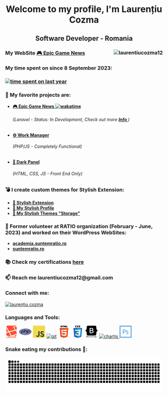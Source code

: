 <!--  Link: https://rahuldkjain.github.io/gh-profile-readme-generator/ -->
<h1 align="center"> Welcome to my profile, I'm Laurențiu Cozma </h1>
<h2 align="center"> Software Developer - Romania </h2> 
 
<h3><a href="https://wakatime.com/@laurentiucozma12"><img align="right" src="https://komarev.com/ghpvc/?username=laurentiucozma12&label=Profile%20views&color=brightgreen&style=for-the-badge" alt="laurentiucozma12" /></a></h3>
<h3 aligh="left"> My WebSite <a href="https://epicgamenews.com/" target="_blank"> 🎮 Epic Game News</a></h3> 

<!-- Time Spent On -->
<h3> My time spent on since 8 September 2023: </h3>      
<h3 align="left">
 <a href="https://wakatime.com/@laurentiucozma12"><img src="https://github-readme-stats.vercel.app/api/wakatime?username=laurentiucozma12&hide_title=true&hide_border=true&langs_count=5&text_color=777&theme=transparent" alt="time spent on last year" /></a>
</h3>

<h3> 🍍 My favorite projects are: </h3>
<ul>
   <li>
    <b><a href="https://www.epicgamenews.com/"> 🎮 Epic Game News </a><a href="https://wakatime.com/@laurentiucozma12"><img src="https://wakatime.com/badge/user/f129cf21-5311-498f-98bb-e23c007757e2/project/839026fe-6ef0-486b-b0e3-f3eb6a1faf1f.svg" alt="wakatime"></a></b>
    <h6> (Laravel - Status: In Development, Check out more <b><a href="https://github.com/laurentiucozma12/epicgamenews-presentation"> Info </a></b>)</h6>
   </li>
   <li><b><a href="https://github.com/laurentiucozma12/Work-Manager-Thesis"> ⚙️ Work Manager </a></b><h6> (PHP/JS - Completely Functional) </h6></li>
   <li><b><a href="https://github.com/laurentiucozma12/Dark-Panel"> 🍪 Dark Panel </a></b><h6>(HTML, CSS, JS - Front End Only) </h6></li>
</ul>

<h3> 💣 I create custom themes for Stylish Extension: </h3>
<ul>
   <li><b><a href="https://chrome.google.com/webstore/detail/stylish-custom-themes-for/fjnbnpbmkenffdnngjfgmeleoegfcffe"> 🏰 Stylish Extension </a></b></li>
   <li><b><a href="https://userstyles.org/user-profile/3767261"> 🐢 My Stylish Profile </a></b></li>
   <li><b><a href="https://github.com/laurentiucozma12/stylish-themes"> 🐋 My Stylish Themes "Storage" </a></b></li>
</ul>    

<h3> 🤝 Former volunteer at <b>RATIO</b> organization (February - June, 2023) and worked on their WordPress WebSites: </h3>        
<ul>
 <li><b><a href="https://academia.suntemratio.ro/">academia.suntemratio.ro</a></b></li>
 <li><b><a href="https://suntemratio.ro/">suntemratio.ro</a></b></li>
</ul>    
       
<h3> 📚 Check my certifications <b><a href="https://github.com/laurentiucozma12/Certifications">here</a></b></h3>

<h3> 📫 Reach me <b>laurentiucozma12@gmail.com</b></h3>

<h3 align="left">Connect with me:</h3>
<p align="left">
   <a href="https://www.linkedin.com/in/lauren%C8%9Biu-cozma-0025411ab/" target="blank"><img align="center" src="https://raw.githubusercontent.com/rahuldkjain/github-profile-readme-generator/master/src/images/icons/Social/linked-in-alt.svg" alt="laurențiu cozma" height="30" width="40" /></a>
</p>

<h3 align="left">Languages and Tools:</h3>
<p align="left">
  <a href="https://laravel.com/" target="_blank" rel="noreferrer"> <img src="https://raw.githubusercontent.com/devicons/devicon/master/icons/laravel/laravel-plain-wordmark.svg" alt="laravel" width="40" height="40"/></a>
<!--   <a href="https://www.docker.com/" target="_blank" rel="noreferrer"> <img src="https://raw.githubusercontent.com/devicons/devicon/master/icons/docker/docker-original-wordmark.svg" alt="docker" width="40" height="40"/> </a> -->
  <a href="https://www.php.net" target="_blank" rel="noreferrer"> <img src="https://raw.githubusercontent.com/devicons/devicon/master/icons/php/php-original.svg" alt="php" width="40" height="40"/></a>
    <a href="https://developer.mozilla.org/en-US/docs/Web/JavaScript" target="_blank" rel="noreferrer"><img src="https://raw.githubusercontent.com/devicons/devicon/master/icons/javascript/javascript-original.svg" alt="javascript" width="40" height="40"/></a>
    <a href="https://git-scm.com/" target="_blank" rel="noreferrer"> <img src="https://www.vectorlogo.zone/logos/git-scm/git-scm-icon.svg" alt="git" width="40" height="40"/></a>
  <a href="https://www.w3.org/html/" target="_blank" rel="noreferrer"><img src="https://raw.githubusercontent.com/devicons/devicon/master/icons/html5/html5-original-wordmark.svg" alt="html5" width="40" height="40"/></a>
  <a href="https://www.w3schools.com/css/" target="_blank" rel="noreferrer"> <img src="https://raw.githubusercontent.com/devicons/devicon/master/icons/css3/css3-original-wordmark.svg" alt="css3" width="40" height="40"/></a>
  <a href="https://getbootstrap.com" target="_blank" rel="noreferrer"><img src="https://raw.githubusercontent.com/devicons/devicon/master/icons/bootstrap/bootstrap-plain-wordmark.svg" alt="bootstrap" width="40" height="40"/></a> 
  <a href="https://www.chartjs.org" target="_blank" rel="noreferrer"> <img src="https://www.chartjs.org/media/logo-title.svg" alt="chartjs" width="40" height="40"/> </a>  
<!--    <a href="https://www.mysql.com/" target="_blank" rel="noreferrer"><img src="https://raw.githubusercontent.com/devicons/devicon/master/icons/mysql/mysql-original-wordmark.svg" alt="mysql" width="40" height="40"/></a>
  <a href="https://www.w3schools.com/cs/" target="_blank" rel="noreferrer"><img src="https://raw.githubusercontent.com/devicons/devicon/master/icons/csharp/csharp-original.svg" alt="csharp" width="40" height="40"/></a>
  <a href="https://www.w3schools.com/cpp/" target="_blank" rel="noreferrer"> <img src="https://raw.githubusercontent.com/devicons/devicon/master/icons/cplusplus/cplusplus-original.svg" alt="cplusplus" width="40" height="40"/></a> -->
  <a href="https://www.photoshop.com/en" target="_blank" rel="noreferrer"><img src="https://raw.githubusercontent.com/devicons/devicon/master/icons/photoshop/photoshop-line.svg" alt="photoshop" width="40" height="40"/></a>
</p>  

<!-- Snake Dark SVG -->
<h3> Snake eating my contributions 🐍:</h3>
<picture>
  <source media="(prefers-color-scheme: dark)" srcset="https://raw.githubusercontent.com/laurentiucozma12/laurentiucozma12/b6cefefa997f63e8b523dc66bc9a66f70fa22905/github-contribution-grid-snake-dark.svg" />
  <img alt="github-snake" src="https://raw.githubusercontent.com/laurentiucozma12/laurentiucozma12/b6cefefa997f63e8b523dc66bc9a66f70fa22905/github-contribution-grid-snake-dark.svg" />
</picture>
